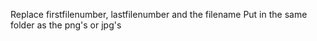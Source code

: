 Replace firstfilenumber, lastfilenumber and the filename
Put in the same folder as the png's or jpg's